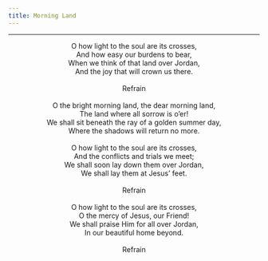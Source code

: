 ```yaml
---
title: Morning Land
---
```


---
<center>
O how light to the soul are its crosses,<br/>
And how easy our burdens to bear,<br/>
When we think of that land over Jordan,<br/>
And the joy that will crown us there.<br/>
<br/>
Refrain<br/>
<br/>
O the bright morning land, the dear morning land,<br/>
The land where all sorrow is o’er!<br/>
We shall sit beneath the ray of a golden summer day,<br/>
Where the shadows will return no more.<br/>
<br/>
O how light to the soul are its crosses,<br/>
And the conflicts and trials we meet;<br/>
We shall soon lay down them over Jordan,<br/>
We shall lay them at Jesus’ feet.<br/>
<br/>
Refrain<br/>
<br/>
O how light to the soul are its crosses,<br/>
O the mercy of Jesus, our Friend!<br/>
We shall praise Him for all over Jordan,<br/>
In our beautiful home beyond.<br/>
<br/>
Refrain
</center>